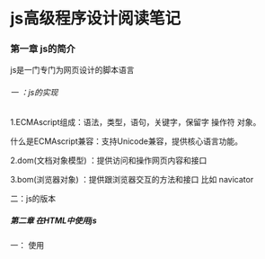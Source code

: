 # js高级程序设计阅读笔记

### 第一章 js的简介

js是一门专门为网页设计的脚本语言

###### 一 ：js的实现

1.ECMAscript组成：语法，类型，语句，关键字，保留字  操作符  对象。

什么是ECMAscript兼容：支持Unicode兼容，提供核心语言功能。

2.dom(文档对象模型) ：提供访问和操作网页内容和接口

3.bom(浏览器对象) ：提供跟浏览器交互的方法和接口 比如 navicator

二：js的版本

##### 第二章 在HTML中使用js

一： 使用<script>元素 该元素有6个属性

 1.async：可选。不是必须的表示应该立即下载脚本  只针src指向的外部js文件有效 ，对自己的包含无效。

2.charset：可选。

3.src  指向外部脚本js文件

4.defer  相当于window.onload属性 等文档全部加载完成的时候 再加载该js脚本  仅限外部使用

5 type      可选。可以看成是language的替代属性；表示编写代码使用的脚本语言的内容类型（也称为MIME类型）。虽然text/javascript和text/ecmascript都已经不被推荐使用

6 language   已废弃。原来用于表示编写代码使用的脚本语言。大多数浏览器会忽略这个属性，因此也没有必要在用了

######  注意：

带有src属性的<script>元素不应该在其<script>和\</script>中包含额外的js代码。

如果包含了嵌入的js代码，则只会下载并执行src指向的外部脚本文件，嵌入的代码会被忽略

为什么页面引入js的script标签要放在 body的最后面，是因为如果放置在head中，要先加载

js文件，然后再加载body中的html代码显示，就会导致页面出现一段时间的空白.

##### 第三章 基本数据类型

##### 一 ：Undefined

undefined :声明变量但是没有使用的时候就是undefined

例如 var message ; //undefined

###### 二：Null 

声明了一个变量 初始化的时候推荐给null

var message=null; 

type of message  //object

###### 三： Number类型

##### 1：基本数值字面量

可以保存 八进制  十进制  十六进制数

var num=0xA //16进制输出 10   

var  num=079   //输出79

八进制字面量在严格模式下是无效的，会导致js引擎抛出错误

##### 2：浮点数据类型

在js中永远不要测试浮点数,因为不准确

例如 0.1+0.2 >0.3   0.2+0.4>0.6  0.4+0.8>1.2   0.3+0.6<0.9

0.1+0.1=0.2

##### 3：数值范围

例如:Number.MAX_VALUE+Number.MAX_VALUE  //Ininity 正无穷  返回的结果就无法进行下一步运算

##### 4：NaN

什么是NaN它是一个Number类型的值，可以通过type of 来检测基本数据类型。

##### NaN有2个特点：

1.就是任何涉及NaN的+ - *  /操作的结果都是NaN

2.就是任何的NaN都是不相等的，包括NaN本身.

console.log(NaN==NaN)  //false

为了针对以上情况，ECMAScript定义了 isNaN函数，该函数接收了一个参数，该参数可以是任何类型，而函数会帮我们确定这个参数是不是数字.

isNaN(NaN)  //返回true 

isNaN('abc')  //也是返回true 为什么？因为字符串abc强转Number为NaN，所以这里返回true

isNaN('123')  //false   ‘123’  转化为数字123 

##### 特别注意：

总结：在js中，当一个对象要转化为数字的时候，首先会调用valueOf方法 ，这个时候返回了一个结果，如果这个值是原始值则返回，否则继续调用自己的toString方法。如果此时返回的还不是原始值则抛出错误.

###### 5 数值转换：

在js中有3个函数可以将其它类型的值转化为整型

方法1： parseInt()  //解析成整型,

方法2:通过包装类 Number('123')

方法3：parseFloat()  //转化成浮点数据类型

###### Number类型的转换规则如下：

如果是boolean  只有true跟false,分别转化为1跟0

如果是数字。只是简单的传入或者返回

如果是null   返回的是 0

如果是undefined 直接转化为NaN

如果是字符串要将字符串转化为数值类型规则如下：

第一种情况：如果字符串中 只包含数字，那么首先调用valueOf方法  直接转化为十进制数据

第二种情况：如果字符串中包含有浮点数据类型，那么则将其直接转化为浮点数据类型

第三种情况：如果包含有十六进制的数据时候，那么直接转化为相同大小的十进制数据

第四种情况：如果字符串是空的“ ” ，这个时候直接转化为0.

第五种情况：如果字符串中包含除上述格式之外的字符，则将其转换为NaN。

第六种情况：如果是对象，则调用对象的valueOf方法，然后依照前面的规则转换返回的值。如果转换的结果是NaN,则调用对象的toString方法，然后再次依照前面的规则转换返回的字符串值。

Number函数在转换字符串时比较复杂而且不够合理，因此在处理整数的时候更常用的是

parseInt函数

parseInt("")  //返回NaN

Number(" ")// 返回 0

##### 四：String类型

在js中字符串用双引号（”）或单引号(')都可以 不会有什么不同。

##### 字符串字面量

String数据类型包含一些特殊的字符字面量，也叫转义序列，用于表示非打印字符，或者具有其他用途的字符。这些字符字面量如下表所示：

![image](https://github.com/gdchent/web-practice/blob/master/assets/字符串字面量.png)

字符串的特点

在ECMAScript中的字符串是不可变的，也就是说，字符串一旦被创建，它们的值就不能改变。要改变某个变量保存的字符串，首先要销毁原来的字符串。

#####  js的逻辑操作符

举其中一个例子：

```javascript
<script type="text/javascript">
        //逻辑与 有一个不是boolean值的情况下 遵循以下原则
        var result = true && false;
        console.log('result', result); //输出 false 
        //逻辑与：只有2个同时为true的时候才为true
        const obj = {}
        var test2 = obj && false;
        console.log(test2)  //false
        var test3 = obj && true;
        console.log(test3); // true  如果第一个为对象 则返回第二个操作数

        //如果第一个数是字符串 返回第二个数
        var test4 = "string" && false
        console.log('test4', test4) // false

        //如果第二个数据是对象
        var test5 = true && {}
        console.log('test5', test5) // 输出  {}

        //如果第二个数据是字符串
        var test6 = true && 'abc';
        console.log('test6', test6) //输出 abc 
        //逻辑与  就是a和b2个同时满足的情况下 才为true 如果第一个为true 才对第二个值进行操作

        //如果第二个数是字符串 则返回第二个数
        var test7='字符串test7' ;
        console.log(false && test7) ;
        console.log(true && test7) ;

        //如果2个数同时为对象则返回第二个数
        //如果第一个操作数是null ,则返回null 
        // 如果第一个操作数是NaN，则返回NaN
        //如果第一个操作数是undefined,则返回underfined 

        //详情参见js高级程序设计 3.5.3 布尔操作符
        console.log(65/11)
        
```

... 总结：js高级程序设计第三章讲的基本数据类型，个人感觉要全部记清楚是一个非常头疼的问题，这个要靠平常实战项目开发的日积月累。

&& （逻辑与）：2个全部为true的时候才返回true. 如果有一个不为布尔值  可以看上面的示例代码，或者自己

在控制台输出测试。

个人在开发中一般会比较常用的是 逻辑非 强行转化为布尔值，因为安全不会报错,按照js高级程序设计上所说的也是，任何类型的数据都可以通过逻辑非转话为true或者false.不多说了，直接第四章走起。

##### 第四章 变量作用域和内存问题

###### 4.1基本数据类型和引用数据类型

6种基本数据类型：Undefined，Null,Boolean,Number,String,Symbol.基本数据类型也叫原始数据类型。

引用数据类型：对象,数组，Date等。type of用于检测是不是对象.

###### 注意: js跟Java这里有所不同，在Java中。字符串是引用数据类型。Java定义了一个String类。

###### 4.1.1动态属性

定义基本数据类型跟定义引用数据类型的方式是基本上相同的。但是在为变量进行赋值的时候，基本数据类型跟

引用数据类型的时候，两者是不同的。

###### 应用类型示例代码如下：

```javascript
var person=new Object() ;//创建一个对象
//为对象添加属性
person.name="张三" ;
console.log(person.name);//输出张三
```

以上代码创建了一个对象，然后将其保存在变量person中。然后我们为其添加了一个person的属性。

并将其字符串给了name这个属性。如果对象不被销毁，那么该属性name将一直存在。

###### 基本数据类型示例代码如下：

```javascript
//声明一个数
var name='张三';
name.age=36 ;
console.log(name.age);//输出undefined
```

###### 4.1.2 复制变量值

```javascript
var num1=5 ;
var num2=num1;
```

基本数据类型是复制值。如果是引用类型的话这里就是2个类型变量指向同一个地址，

这个跟Java没什么区别。

总之就是 对象存在于堆内存中，基本数据类型.

###### 4.1.3传递参数

基本数据类型传参情况:

```javascript
function addTen(num){ //函数参数num
    num+=10 ;
    return num;
}
var count=20 ; //定义一个变量
var result=addTen(count) ;
console.log(count) ;//输出 20 说明 基本数据类型传递参数不是按照引用传递
```

引用数据类型传参情况:

示例代码如下：

```javascript
function setName(obj){
    obj.name="zhangsan" ；
}
var person=new Person() ;
setName(person); //传入的是引用
console.log(person.name); // zhangsan
```

注意：这里的obj是引用地址值的拷贝

4.1.4检测类型

type of用来检测基本数据类型。type of检测函数会返回 ‘function’

type of检测对象没意义，用处不大，instanceof用来检测对象。

###### 4.2执行环境以及作用域

执行环境：定义变量或者函数有权访问其它数据，决定了各自的行为。  

每个执行环境都有一个与之关联的**变量对象**。在web浏览器中，**全局执行环境被认为是一个window对象**，**因此所有全局变量和函数都是作为window对象的属性和方法创建的**。当某个执行环境中的所有代码执行完毕后，该环境被销毁，保存在其中的所有变量和函数定义也随之销毁。

每个函数都有自己的**执行环境**。当执行流进入一个函数的时候，函数的环境就会被推入一个环境栈中。而在函数执行完之后，栈将其环境弹出，把控制权返回给之前的执行环境。

当代码在一个环境中执行时，会创建变量对象的一个**作用域链**。作用域链的作用是保证对执行环境有权访问的所有变量和函数的有序访问。作用域链的前端，始终指向当前执行代码所在的环境的变量对象。如果这个环境是函数，则将其**活动对象**作为变量对象。作用域链：简单的说就是先访问自己所在的执行环境，然后依次类推，如果还找不到就执行到全局作用域中去查找变量对象。

总之：外部执行环境无法访问到内部执行环境变量对象，而内部执行环境对象可以访问外部执行环境变量对象，

全局执行环境变量对象始终都是作用域的最后一个对象。

作用域链的最前端其实就是当前执行环境的作用域，最后端就是最外面的全局执行环境。

###### 垃圾收集

js跟Java一样具有自动回收垃圾机制，也就是说当前执行环境会负责管理代码执行过程中使用的内存。

1.标记清除法

2.引用计数法

##### 第五章 引用类型

###### 5.1.1Object类型

创建对象的2种方式

var obj=new Object() ; 

var obj={} ; //字面量  推荐方式

示例代码:

```javascript
function displayInfo(args){
    var output="" ;
    if(typeof args.name=="string"){
        output+="Name:"+args.name+"\n";
    }
    if(typeof args.age=="number"){
        output+="Age:"+args.age+"\n";
    }
    console.log(output)
}
//调用函数
displayInfo({ 
  name:'Nicholas'，
  age:29
})
displayInfo({
    name:'Greg'
})
//以上代码说明了 字面量对象的优势，当我们在写一个函数的时候，如果一个函数的参数过多，因为函数参数的顺序
//必须保持一致，这个时候我们非常优雅的写法可以用字面量对象 {} 来作为可选参数
```

一般来说访问对象的属性时都是使用点表示法，很多面向对象语言也是这样的。在js中还可以使用方括号表示来访问对象的属性。在使用方括号语法时，要访问的属性以字符串的形式放在放括号种。

示例代码如下：

```javascript
var person=new Person() ;
person.name="张三" ；// 类似于面向对象的点表示法
person['age']=13 ; //括号表示法
从功能上来说 这两种访问方式没有任何的区别，但方括号语法的优点是可以通过变量来访问属性。
例如：
var propertyName="zhangsan" ;
console.log(person[propertyName])  //输出结果
通常情况下 ，除非使用变量来表示访问属性，否则建议使用点表示法，看起来优雅。
```

###### 5.1.2Array类型

在js中我们经常操作对象跟数组。在js中的数组跟其它编程语言的数组有着很大的区别

示例代码：

**java**中的数组

```java
//我们来看看Java中的数组
int [] intArray=new int[]{22,33,66};
int [] intArray2={
    11,
    22,
    33
}
String [] strArray=new String[]{
    "数据1",
    "数据2",
    "数据3"
}
String [] strArray2={
     "数据1",
    "数据2",
    "数据3"
}
//在java中数组中的数据必须是同一个类型的
```

**javascript**中的数组

```javascript
function method(){
    console.log('我是method函数')
}
var jsArray=['数据1','数据2',333,999,NaN,method]
//js的数组可以是任意类型
//调用函数
jsArray[jsArray.length-1]() ;//调用method函数
```

###### 创建数组的基本方式有2种

第一种是使用Array构造函数，例如下面的代码所示。

```javascript
var colors=new Array(); //创建一个数组  
var colors=new Array(20) ; //创建一个数组长度为20的数组
var colors=new Array(
  "red",
    "green",
    "blue"
);
//new 操作符可以生路
var colors=Arrays('colors1','colors2') ;

```

**注意** ：如果只传递一个数字，那么表示的是这个数组的长度 。

第二种方式：var arr=["color","color2"] ;//跟对象一样使用 字面量方式。

## 字面量方式创建对象或数组都不会调用Object/Array的构造函数，js高级程序设计第五章

###### js的数组的一些特殊的特点：

var colors=['red','blue','green'] ;

colors.length=4;

console.log(colors[3]); //输出undefined

总结：可以通过设置length长度值来增加或者删除数组里面的值。

##### 5.2.1检测数组

1.instanceof 检测数组

instanceof操作符的问题：如果一个网页种包含有多个框架，那么就存在2个不同的全局执行环境，从而存在2个不同的构造函数。

2.Array.isArray(value) 也可以检测数组

3.constructor属性：arr.constructor

###### 5.2.2转换方法

所有对象都具有toLocaleString(),toString(),valueOf()方法。

示例代码：

```javascript
   		var colors = ['red', 'blue', 'green'];
        console.log(colors.toString()); //red,blue,green
        console.log("colors", colors.valueOf()); //[red,bule,green]
        var res=colors.toString();
		var resJoin1=colors.join('||')
        var resJoin2=colors.join('||') 
        console.log(resJoin1) //red,blue,green
        console.log(resJoin2) //red||blue||green
		//如果数组里面还有对象 会 var colors = ['red', 'blue', 'green',{name:'a'}];
        //数据1 : red,blue,green,[object Object]
        //数据2： red||blue||green||[object Object]
```

Array的join方法只接收一个参数，用于分隔符的字符串。

js数组的一些操作。

push()  //插入 

pop() //弹出 并且返回弹出的第一个元素 这个是删除 

unshift() //在数组的前面添加

shift()  //在数组的第一个元素 不删除

splice()  //可以增加 删除 替换

slice() //这个是删除 返回一个新的数组 不改变原始数组

sort() //排序

reverse() // 数组倒过来

js数组示例代码如下：

```html
<!DOCTYPE html>
<html lang="en">

<head>
    <meta charset="UTF-8">
    <meta name="viewport" content="width=device-width, initial-scale=1.0">
    <meta http-equiv="X-UA-Compatible" content="ie=edge">
    <title>javascript高级程序设计数组骚操作</title>
</head>

<body>

    <div class="container">

    </div>
    <script type="text/javascript">

        //定义一个数组
        var arrData = ['数据1', 22, 33, "数据2"]
        const delData = arrData.slice(0, 1)
        console.log(delData);  //获取删除的数组
        console.log(arrData)  //输出原始数组  说明不改变原始数组
        arrData.splice(2, 0, "new1", "new2", 'new3')
        console.log(arrData)
        var colors = ['red', 'blue', 'green']
        colors.unshift('yellow', 'dark') //从头部插入一个参数列表
        console.log('colors', colors)
        colors.shift()
        console.log(colors)

        //sort使用 
        var values = [0, 99, 996, 5, 10, 15]
        values.sort();  //数组排序
        console.log(values)
        //数组翻转
        values.reverse();
        console.log(values)
        var res = values.join('|')
        console.log('res', res)
        console.log('=====================javascript的set使用,es6使用,可以作数组去重====================================')
        var set = new Set([10, 66])
        console.log('set', set)

        console.log('============js数组的of循环一般很少使用==================')
        var array2 = [33, 99, 66, 10.22]
        //of遍历数组
        for (let v of array2) {
            console.log('v', v)
        }
        console.log('map的使用==============map键值对=======================对应Java的map差不多');
        var map = new Map();
        console.log(map.size)
        map.set('key1', 'value1')
        map.set('key2', 'value2')
        console.log(map.size)
        map.clear()
        console.log(map.size)


        console.log('=======================js数组的every函数的用法===============================')
        //every() 对数组的每一项都返回true则返回true 否则返回false
        var everyList = [10, 15, 19, 99, 36, 4]
        var resEvery = everyList.every(function (value, index) {
            console.log('item遍历项', value)
            return value < 19
        })
        console.log(everyList)
        console.log(resEvery)   // 输出遍历了3次  当 遍历到item=19的时候返回false

        console.log('=======================js数组的every函数的用法===============================')
        //如果这个数组里面有一个东西返回为true则 立即终止 不再遍历 
        var someList = [10, 15, 19, 99, 36, 4]
        someList.some(function (value, index) {
            console.log("item",value); //输出 10  15  19  99  因为99>19
            return value > 19
        })
        console.log('===============javascript的reduce用法===========')

        var reduceArray=[
             1,
             2,
             3,
             4,
             5
        ];
        var reduceRes=reduceArray.reduce(function(prev,cur,index,array){
            return prev+cur
        })
        console.log(reduceRes)
        //reduce练习题 可以计算1+2+3+..+99
        var forReduceArray=[]
        for(let i=0;i<100;i++){
            forReduceArray.push(i)
        }
        var forReduceRes=forReduceArray.reduce(function(prev,cur,index,array){
             return prev+cur;
        })
        console.log('forReduceRes结果',forReduceRes)
    </script>
</body>

</html>
```

js的Date示例代码如下：

```html
<!DOCTYPE html>
<html lang="en">
<head>
    <meta charset="UTF-8">
    <meta name="viewport" content="width=device-width, initial-scale=1.0">
    <meta http-equiv="X-UA-Compatible" content="ie=edge">
    <title>js高级程序设计Date</title>
</head>
<body>
        <script type="text/javascript">
             var someDate=new Date(Date.parse("March 25,2019"))
             console.log(someDate)
             //日期格式化方法
             var date=new Date();
             console.log(date.toDateString())  //输出星期 月 日 年
             console.log(date.toTimeString())  //输出 时 分 秒 时区
             console.log(date.getTime())   //输出毫秒数 与valueOf返回的相同
             console.log(date.getFullYear()) ;//获取年份 
             console.log(date.getMonth())  //获取月份  月份—1   从0开始
             console.log(date.getHours())   //获取小时
             console.log(date.getMinutes())  //获取分钟
             console.log(date.getSeconds()) ;//获取秒数
             console.log(date.getMilliseconds())  //获取毫秒数

        </script>
</body>
</html>
```

js正则表达式示例代码如下：

```html
<!DOCTYPE html>
<html lang="en">

<head>
    <meta charset="UTF-8">
    <meta name="viewport" content="width=device-width, initial-scale=1.0">
    <meta http-equiv="X-UA-Compatible" content="ie=edge">
    <title>js高级程序设计正则表达式</title>
</head>

<body>
    <script type="text/javascript">
        // 正则表达式
        //var expression=/pattern/flags  ;  
        //.flags  g  表示全局搜索  i表示不区分大小写  m表示多行模式

        var p = /[bc]at/g;//
        var regExp = new RegExp('[bc]at', 'g'); //跟上面是等价的
        console.log(p.global)
        console.log(regExp.global)  //表示是否设置了  g标志
        console.log('reg', regExp.ignoreCase)
        console.log('multiline', p.multiline) //是否设置了m标志
        console.log('lastIndex', p.lastIndex) //整数
        var res = regExp.test('ckkdkdkbatddd');
        console.log(res)
    </script>
</body>

</html>
```

##### 5.5 Function类型

```javascript
//函数声明方式
function sum(num1,num2){
    return num1+num2;
}
//函数表达式 方式
var sum=function(num1,num2){
    return num1+num2;
}
//具名函数表达式
var sum=function sumMethod(num1,num2){
    return num1+num2;
}

//不推荐方式
var sum=new Function('num1','num2','return num1+num2');//不推荐  影响性能

```

##### 5.5.1 没有重载（深入理解）

```javascript
function addSomeNumber(num){
		return num+100;
}
```

函数名仅仅是指向函数的指针，因此函数名与包含对象指针的其它变量，没有什么不同。

js中函数没有重载.

##### 5.5.2 函数声明与函数表达式

```javascript
//第一步 声明函数
function sum(sum1,sum2){
     return  num1+num2;
}
//调用函数
console.log(sum(10,10)) ;//输出结果为20 

//定义一个变量 指向一个函数  用一个变量指针 指向函数变量指针 其实就是复制了一个函数变量指针而已。
var anotherSum=sum;
console.log(anotherSum(10,10)); //输出20
//置空变量 sum
sum=null;   //虽然变量置空了，这里只是置空的是变量指针，而sum的函数还是存在的
console.log(anotherSum(10,10)) ; //依然输出
a
```

同时声明2个同名函数，后面的函数会覆盖前面的函数。

*函数声明示例代码：

```javascript
console.log(sum(10,10)) ;//调用函数  输出20
//函数声明
function sum(num1,num2){
    return num1+num2
}
//以上示例说明了在js中是函数声明可以提升，可以先调用后声明，实际上是在js引擎会自动提升function
//先自动把函数提升到最前面。
```

*函数表达式：

```javascript
console.log(sum(10,10)) ;//先调用函数
//如果这里使用的是函数表达式 在调用之后 这里会抛出异常
var sum=function(){
     return sum1+sum2 ;
}；
//以上代码运行直接报错 因为sum是变量 按照js的词法作用规则会左边进行lhs查询 是在编译阶段执行。 右边是在执行阶段进行的rhs查询
```

###### 总结：以上代码说明js函数声明可以提前，并且函数和变量同名的时候，函数会被js引擎自动提升到最前面.

##### 5.5.3 作为值的函数

在ECMAscript中函数本身就是变量，所以函数也可以当作值来使用。也就是说在js中函数可以当作值来传递参数，传递个另外一个函数。

示例代码：

```javascript
//声明一个函数接收2个参数
function callSomeFunction(someFunction,someArgument){
    return someFunction(someArgument);
}
function add10(num){
     return num+10;
}
//其实这个例子中重点就是这个add10 这个add10是这个函数本身，而不需要加上（）,加上括号是函数的返回值.
var result1=callSomeFunction(add10,10);
function getGreeting(name){
     return "Hello,"+name;
}
var result2=callSomeFunction(getGreeting,'Nicholas')；
console.log(result2) ; //输出 "Hello, Nicholas"
```

##### 排序：js中数组的sort方法直接排序有问题，所以它支持了一个带函数的参数。即使js比较的是整型的数组，也是会把数字转化为字符串来比较。

```javascript
var data = [{name: "Zachary", age: 28}, {name: "Nicholas", age: 29}];
function  createComparisonFunction(propertyName){
    return function(object1,object2){
        var value1=object1[propertyName];
        var value2=object2[propertyName]；
        if(value1<value2){
            return -1; //表示前面一个数小于后面的数
        }else if(value1>value2){
            return 1; //表示前面一个数字大于后面一个数
        }else {
             return 0 ;// 表示2个相等
        }
    }
}
//调用数组的排序方法
data.sort(createComparisonFunction('name')) ;
console.log(data[0].name);

```

##### 5.5.4函数内部属性

递归 ：就是自己调用自己 ，例如求阶乘

##### arguments.callee

递归示例：

```javascript
function factorial(num){
    if(num<=1){
        return 1;
    }
    return num*factorial(num-1) ; //或者使用return num*arguments.callee(num-1);
}
```

**注意：函数的名字仅仅是一个包含指针的变量而已。因此，即使在不同环境中执行，全局环境的函数跟对象中的函数指向的依然是同一个对象。**

##### caller属性

```javascript
function outer(){
     inner();
}
function inner(){
    console.log(inner.caller); //
    innerIn();
}
function innerIn(){
     console.log(innerIn.caller); // 指向了inner函数 
}
outer(); //inner.caller指向了outer()
//说明function.caller指向了调用它的函数
```



bind函数的用法

```javascript
window.color="red" ;
var o={color:'blue'};
function sayColor(){
    console.log(this.color);
}
var objectSayColor=sayColor.bind(o);
objectSayColor(); //blue
```

##### 5.6：js的包装类型：

```javascript
var s1="some text" ;//字符串
var s2=s1.substring(2);
s1=null;
//以上代码其实做了三件事情
//1 创建String类型的一个实例
//2 在实例上调用指定的方法
//3 销毁这个实例
//等同于一下代码
var s1=new String('some text');
var s2=s2.substring(2);
s1=null;
 //区别
```

##### 总结：2个的区别，使用new操作符创建的实例，在离开当前作用域之前会一直保存在内存中，而自动创建的基本包装类型的对象则只存在于一行代码的执行瞬间，然后立即销毁（这里指的是销毁的堆内存），所以不能在运行时候添加属性和方法。

Object的构造函数也会像工厂方法一样。根据传入值的类型返回相应基本包装类型的实例.

```javascript
var obj=new Object('some text');
console.log(obj instanceof String);
//把字符串传给Object类型，就会创建String实例,而传入数值参数会得到Number的实例，传入boolean就会得到boolean的实例。
var value='25';
var number=Number(value) ;//转型函数 将字符转化为整型 
console.log(typeof number) // "number"
var obj=new Number(value) //构造函数
console.log(typeof obj); // "object"
```

num.toFixed(num.toFixed());//

包装类js跟Java这里好像有点区别：

在js中  var  num=22 ; // 相当于会执行  var num=new Number(22) ;

在Java中执行 int num=22 ; //在Java里面好像是不会的，在自己定义一个包装类型的对象时，如下：

//Integer i1 = 40;//Java在编译的时候会执行将代码封装成Integer i1=Integer.valueOf(40)

##### 5.6.3 String类型

字符串链接:

```javascript
var sringValue="hello ";
var result =stringValue.concat('world');
console.log(result); //结果  "hellw world"
console.log(stringValue); // ”hello“
```

##### 5.7.3单体内置对象

Global对象：

URL地址处理编码解码方法：

编码： encodeURI()encodeURIComponent()

解码：decodeURI()和 decodeURIComponent()

##### 第六章 js面向对象程序设计

##### 6.1 理解对象

```javascript
var person=new Object(); //创建对象
person.name="Nicholas" ;
person.age=29 ;
//这个是函数表达式了 
person.sayName=function(){
	console.log(this.name);
}

//字面量方式创建对象
var person={
    name:'Nicholas',
    age:29,
    job:'Software Enginner',
    sayName:function(){
        console.log(this.name)
    }
}
```

##### 2.访问器属性：

访问器属性不包含数据值；它们包含一对儿 getter 和 setter 函数（不过，这两个函数都不是必需的）。 

在读取访问器属性时，会调用 getter 函数，这个函数负责返回有效的值；在写入访问器属性时，会调用 

setter 函数并传入新值，这个函数负责决定如何处理数据。访问器属性有如下 4 个特性。 

 [[Configurable]]：表示能否通过 delete 删除属性从而重新定义属性，能否修改属性的特 

性，或者能否把属性修改为数据属性。对于直接在对象上定义的属性，这个特性的默认值为 

true。 

 [[Enumerable]]：表示能否通过 for-in 循环返回属性。对于直接在对象上定义的属性，这 

个特性的默认值为 true。 

 [[Get]]：在读取属性时调用的函数。默认值为 undefined。 

 [[Set]]：在写入属性时调用的函数。默认值为 undefined。 

```javascript
 var person={
             name:'zhangsan',
             sayName:function(){ 
                 console.log('说名字')
             }
        }
       
        //delete person.name
        console.log('sayName',person.name)
        //这个函数接收3个参数  
        Object.defineProperty(person,'name',{
            writable:false, //能否修改属性值  默认返回为true 表示可以修改 这里设置为false表示对象不能被修改
            value:'lisi'  //这个value是表示你要修改的值，
        }) ;//这个方法接收3个参数
        //defineProperty这个函数 接收3个参数 第一个参数为 要修改的对象，第二个参数为要修改的对象的属性 
        //第三个参数 是描述对象 ，用来描述对象的属性， 这个描述对象的属性 必须是  configurable,enumerable,wretable,value.
        console.log(person)
        person.name="wangwu"
        console.log(person)
        for(let item in person){
            console.log('item',item)
        }
	
		
		//set跟get的用法
 		var book = {
            _year: 2004,
            edition: 1
        };
        Object.defineProperty(book, "year", {
            get: function () {
                return this._year;
            },
            set: function (newValue) {
                if (newValue > 2004) {
                    this._year = newValue;
                    this.edition += newValue - 2004;
                }
            }
        });
        book.year = 2005;
        console.log(book.edition); //2

```

##### 6.2创建对象

###### 6.2.1 工厂模式

工厂模式示例代码：

```javascript
 var o = new Object(); 
 o.name = name; 
 o.age = age; 
 o.job = job; 
 o.sayName = function(){ 
 alert(this.name); 
 }; 
 return o; 
} 
var person1 = createPerson("Nicholas", 29, "Software Engineer"); 
var person2 = createPerson("Greg", 27, "Doctor");
```

**缺点:工厂模式虽然解决了创建 多个相似对象的问题，但却没有解决对象识别的问题（即怎样知道一个对象的类型）**

###### 6.2.2构造函数模式

```javascript
  function Person(name, age, job) {
            this.name = name;
            this.age = age;
            this.job = job;
            this.sayName =sayName
        }
		//说名字
        function sayName(){
            console.log(this.name);
        }
        var person1 = new Person("Nicholas", 29, "Software Engineer");
        var person2 = new Person("Greg", 27, "Doctor");
        person1.sayName();
        person2.sayName();
```

**构造函数模式跟工厂模式的区别：**

1.没有显式地创建对象。

2.直接将属性和方法赋给了 this 对象。

3.没有 return 语句

**构造函数的创建会经历4个步骤：**

(1) 创建一个新对象； 

(2) 将构造函数的作用域赋给新对象（因此 this 就指向了这个新对象）； 

(3) 执行构造函数中的代码（为这个新对象添加属性）； 

(4) 返回新对象。

###### 6.3.1原型模式

我们知道每个函数都有一个prototype(属性),这个是属性是一个指针，指向一个对象。

我们可以通过代码证明：

```javascript
//声明一个test函数
function test(){
     
}
//输出函数的prototype
console.log(test.prototype) //可以发现输出一个对象 也就是prototype指向的这个对象
// 必须包含有2个属性 constructor属性 是一个函数 也就是函数本身 test，另一个属性__prototype__ 

//声明一个Person函数
function Person(){
    
}
var p1=new Person();
console.log(p1); //输出p1
//当用new关键字创建对象的时候，会给对象一个__prototype__属性指向原型对象
{
    __prototype__:{
        constuctor:f,
            __prototype:{ //这个对象是Object对象
                   constructor:f ,   //f是Object本身
                   xxxx:xxx,
                   yyyy：yyy, 
            }    
    }
}

```



遍历对象操作可以用in操作符，可以用hasOwnProperty方法和in操作符就可以确定该属性到底是存在于对象中还是存在于原型中。示例代码如下：

```javascript
function hasPrototypeProperty(object,name){
     //如果name不属于原型Object 并且name是传进来的对象的属性 那该对象就存在于对象中
    return !Object.hasOwnProperty(name)&&(name in object);
}
```

更简单的原型语法

```javascript
function Person(){
    
}
Person.prototype={
    name:'Nicholas',
    age:23,
    job:'Software',
    sayName:function(){
        console.log(this.name);
    }
}
```

示例代码：

```javascript
var friend=new Person();
console.log(friend instanceof Object);  //true
console.log(friend instanceof Person);   //true
console.log(friend.constructor==Person) ;// false
console.log(friend.constructor==Object) ;  // true
```

//重设构造函数，只适用于es5兼容的浏览器

```javascript
Object.defineProperty(Person.prototype, "constructor", { 
enumerable: false, 
value: Person 
});
```

##### 原始的动态性

```javascript
function Person(){
    
}
var friend=new Person();
//这个是给原型增加属性。 其实就相当于Java的类 声明方法
Person.prototype.sayHi=function(){
	console.log("hi")
 }
friend.sayHi();//hi 
//但是如果像下面这样写
Person.prototype={
    constructor:Person,
    sayHi=function(){
        
    }
};
friend.sayHi();//这里调用就会报错 
//报错的原因是什么？ 因为这里重写了Person的原型 导致的
```

##### 重写原型对象之后

##### 原生对象的原型：

原生引用类型：Object,Array,String,等等都在其构造函数的原型上定义了方法。

```javascript
console.log(typeof Array.prototype.sort); //function
console.log(typeof String.prototype.substring)  //function
```

###### 原型对象的问题

1.它省略了为构造函数传递初始化参数的环节，结果所有实例在默认情况下都将取得相同的属性值。

最大的问题是由其共享的本性所导致的。

### 6.3 js继承

##### js组合继承方式

实例代码:

```javascript
//第一步 先写一个父类
function SuperType(name){
    this.name=name;
    this.colors=[
        'red',
        'blue',
        'green',
    ]
}
//其实就是给父类写一个原型方法 就相当于在Java的父类里面增加一个方法而已
SuperType.prototype.sayName=function(){
    console.log(this.name);
}

//再写一个类 相当于java的 class SubType{}
function SubType(name,age){
    SupterType.call(this,name) ; //其实就是在子类的构造器里面调用 super方法 相当于Java这个意思
    this.age=age;
}

//继承 父类的 方法  就是让子类的 原型有父类的方法，这样的话如果自己有重写这个方法就不会去父类里面调用该方法
SubType.prototype=new SuperType() ;// 在js中当new SuperType()的时候 它会在它的内部自然拥有一个__prototype__的属性指向自己的原型 从而形成原型链 
//SubType.prototype.constructor 
SubType.prototype.constructor=SubType; //指向SubType自己 
SubType.prototype.sayAge=function(){
    console.log(this.age);
}
//
var instance1=new SubType('Nicholas',29);
instance1.colors.push('添加方法');// 给子类实例添加

```

总结：这种思想跟Java的oop思想很像，很好理解。


##### 6.3.1原型式继承

直接上示例代码：

```javascript
function object(obj){
     function F(){}
     F.prototype=o;
     return new F();
}

var person={
    name:'Nicholas',
    friends:[
        'Shelby',
        'Court',
        'Van',
    ]
}
var anotherPerson=object(); //注意 这里不是new object哦，如果new了每次创建的时候会多创建一个对象
//根据之前学过的知识 参数obj复制了一个obj的指针值 也就是进行指针的复制 是浅拷贝
var anotherPerson = object(person); 
anotherPerson.name = "Greg"; 
anotherPerson.friends.push("Rob"); 
var yetAnotherPerson = object(person); 
yetAnotherPerson.name = "Linda"; 
yetAnotherPerson.friends.push("Barbie");
console.log(person.friends)  //"Shelby,Court,Van,Rob,Barbie"


```

以上代码与Object.create()创建的对象跟上面的对象很像。

看下Object.create方法示例代码：

```javascript
var person = { 
name: "Nicholas", 
friends: ["Shelby", "Court", "Van"] 
}; 
var anotherPerson = Object.create(person); 
anotherPerson.name = "Greg"; 
anotherPerson.friends.push("Rob"); 
var yetAnotherPerson = Object.create(person); 
yetAnotherPerson.name = "Linda"; 
yetAnotherPerson.friends.push("Barbie"); 
console.log(person.friends); //"Shelby,Court,Van,Rob,Barbie"
```

Object.create()方法的第二个参数与Object.defineProperties()方法的第二个参数格式相 同：每个属性都是通过自己的描述符定义的.

示例代码如下：

```javascript
var anotherPerson = Object.create(person, { 
name: { 
value: "Greg" 
} 
});
```

##### 6.3.5寄生式继承

```javascript
//工厂方法创建对象
function object(obj){
     function F(){}
     F.prototype=o;
     return new F();
}
//传递对象方式创建对象
function createAnother(original){ 
 var clone = object(original); //通过调用函数创建一个新对象
 clone.sayHi = function(){ //以某种方式来增强这个对象
 console.log("hi"); 
 }; 
 return clone; //返回这个对象
}
//在这个例子中，createAnother()函数接收了一个参数，也就是将要作为新对象基础的对象。然
//后，把这个对象（original）传递给 object()函数，将返回的结果赋值给 clone。再为 clone 对象
//添加一个新方法 sayHi()，最后返回 clone 对象
```

###### 总结：使用寄生式继承来为对象添加函数，会由于不能做到函数复用而降低效率；这一 点与构造函数模式类似。

##### 6.3.6寄生组合式继承

示例代码如下：

```javascript
//父类
function SuperType(name){
 this.name = name; 
 this.colors = ["red", "blue", "green"]; 
} 
SuperType.prototype.sayName = function(){ 
 alert(this.name); 
};
//子类
function SubType(name, age){ 
 SuperType.call(this, name); //在子类的构造器方法中调用父类方法
 this.age = age; 
}
SubType.prototype.sayAge = function(){ 
 alert(this.age); 
};
function inheritPrototype(subType, superType){ 
 var prototype = object(superType.prototype); //创建对象
 prototype.constructor = subType; //增强对象
 subType.prototype = prototype; //指定对象
}
//这个示例中的 inheritPrototype()函数实现了寄生组合式继承的最简单形式。这个函数接收两
//个参数：子类型构造函数和超类型构造函数。在函数内部，第一步是创建超类型原型的一个副本。第二
//步是为创建的副本添加 constructor 属性，从而弥补因重写原型而失去的默认的 constructor 属性。
//最后一步，将新创建的对象（即副本）赋值给子类型的原型。这样，我们就可以用调用 inheritPrototype()函数/的语句，去替换前面例子中为子类型原型赋值的语句了

```



### 第七章 函数表达式

函数表达式示例代码：

```javascript
sayHi(); //调用函数
function sayHi(){ //声明函数
 alert("Hi!"); 
}
//在js中函数声明会被提升
```

函数表达式示例代码：

```javascript
sayHi(); //错误：函数还不存在
var sayHi = function(){ 
 alert("Hi!"); 
};
//函数表达式不能提升 因为右边是进行的rhs查询
```

##### 7.1 递归

递归求阶乘示例代码：

```javascript
function factorial(num){ 
 if (num <= 1){ 
 return 1; 
 } else { 
 return num * factorial(num-1); 
 } 
}
//以上代码没问题，但下面的代码却可能导致它出错
var anotherFactorial = factorial; 
factorial = null; 
console.log(anotherFactorial(4)); //出错！ ,因为递归里面还有factorial函数调用所以会报错
//可以用arguments.callee(num-1) 来替换
```

...省略  见不知道的js上卷笔记 

  ##### 7.4.2 模块模式

注意：js是以对象字面量方式来创建单例对象。

示例代码：

```javascript
var singleton={
    name:'value',
    method:function(){
         //这里是方法的代码
    }
}

```



